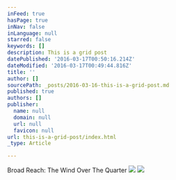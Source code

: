 ```yaml
---
inFeed: true
hasPage: true
inNav: false
inLanguage: null
starred: false
keywords: []
description: This is a grid post
datePublished: '2016-03-17T00:50:16.214Z'
dateModified: '2016-03-17T00:49:44.816Z'
title: ''
author: []
sourcePath: _posts/2016-03-16-this-is-a-grid-post.md
published: true
authors: []
publisher:
  name: null
  domain: null
  url: null
  favicon: null
url: this-is-a-grid-post/index.html
_type: Article

---
```

Broad Reach:  The Wind Over The Quarter
![](https://the-grid-user-content.s3-us-west-2.amazonaws.com/d626c715-fcf4-45b7-9a5d-e5f46979ce10.jpg)
![](https://the-grid-user-content.s3-us-west-2.amazonaws.com/0f6f5cbe-1e30-44d7-9bf2-3a1a2e93ed07.jpg)